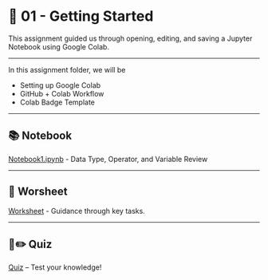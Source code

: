 # 🚀 01 - Getting Started

This assignment guided us through opening, editing, and saving a Jupyter Notebook using Google Colab.

---

In this assignment folder, we will be 
* Setting up Google Colab
* GitHub + Colab Workflow
* Colab Badge Template

---

## 📚 Notebook
[Notebook1.ipynb](https://github.com/aaniaahh/DataScience-2025/blob/main/Completed/01-Getting_Started/Notebook1.ipynb) - Data Type, Operator, and Variable Review

---

## 📝 Worsheet
[Worksheet](https://github.com/aaniaahh/DataScience-2025/blob/main/Assignments/01-Getting_Started/worksheet.md) - Guidance through key tasks.

---

## 🤔✏️ Quiz
[Quiz](https://github.com/aaniaahh/DataScience-2025/blob/main/Assignments/01-Getting_Started/mini_quiz.md) – Test your knowledge!